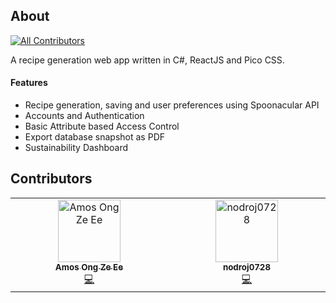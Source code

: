 ## About
<!-- ALL-CONTRIBUTORS-BADGE:START - Do not remove or modify this section -->
[![All Contributors](https://img.shields.io/badge/all_contributors-2-orange.svg?style=flat-square)](#contributors-)
<!-- ALL-CONTRIBUTORS-BADGE:END -->
A recipe generation web app written in C#, ReactJS and Pico CSS.

#### Features
- Recipe generation, saving and user preferences using Spoonacular API
- Accounts and Authentication
- Basic Attribute based Access Control
- Export database snapshot as PDF
- Sustainability Dashboard

## Contributors

<!-- ALL-CONTRIBUTORS-LIST:START - Do not remove or modify this section -->
<!-- prettier-ignore-start -->
<!-- markdownlint-disable -->
<table>
  <tbody>
    <tr>
      <td align="center" valign="top" width="14.28%"><a href="https://github.com/Am0ose"><img src="https://avatars.githubusercontent.com/u/137263817?v=4?s=100" width="100px;" alt="Amos Ong Ze Ee"/><br /><sub><b>Amos Ong Ze Ee</b></sub></a><br /><a href="https://github.com/bladeacer/RecipeRight/commits?author=Am0ose" title="Code">💻</a></td>
      <td align="center" valign="top" width="14.28%"><a href="https://github.com/nodroj0728"><img src="https://avatars.githubusercontent.com/u/140972636?v=4?s=100" width="100px;" alt="nodroj0728"/><br /><sub><b>nodroj0728</b></sub></a><br /><a href="https://github.com/bladeacer/RecipeRight/commits?author=nodroj0728" title="Code">💻</a></td>
    </tr>
  </tbody>
</table>

<!-- markdownlint-restore -->
<!-- prettier-ignore-end -->

<!-- ALL-CONTRIBUTORS-LIST:END -->
<!-- prettier-ignore-start -->
<!-- markdownlint-disable -->

<!-- markdownlint-restore -->
<!-- prettier-ignore-end -->

<!-- ALL-CONTRIBUTORS-LIST:END -->
